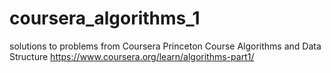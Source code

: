 # coursera_algorithms_1
solutions to problems from Coursera Princeton Course Algorithms and Data Structure https://www.coursera.org/learn/algorithms-part1/
